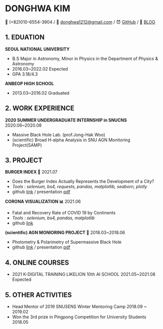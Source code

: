 # DONGHWA KIM
📱 (+82)010-6554-3904 / 📨 donghwa1212@gmail.com / 😈 [GitHub](https://github.com/dddonghwa) / 📝 [BLOG](https://donghajoha.tistory.com/)

## 1. EDUATION

__SEOUL NATIONAL UNIVERSITY__
- B.S Major in Astronomy, Minor in Physics in the Department of Physics & Astronomy
- 2016.03~2022.02 Expected
- GPA 3.18/4.3

__ANBEOP HIGH SCHOOL__
- 2013.03~2016.02 Graduated

## 2. WORK EXPERIENCE
__2020 SUMMER UNDERGRADUATE INTERNSHIP in SNUCNS__ 2020.06~2020.08
- Massive Black Hole Lab. (prof.Jong-Hak Woo)
- (scientific) Broad H-alpha Analysis in SNU AGN Monitoring Project(SAMP)


## 3. PROJECT

__BURGER INDEX 🍔__ 2021.07
- Does the Burger Index Actually Represents the Development of a City?
- *Tools : selenium, bs4, requests, pandas, matplotlib, seaborn, plotly*
- github [link](https://github.com/likelion-aischool-10-teamproject/burger-index) / presentation [pdf](https://github.com/likelion-aischool-10-teamproject/burger-index/blob/main/BurgerIndex_PPT.pdf)

__CORONA VISUALIZATION 📊__ 2021.06
- Fatal and Recovery Rate of COVID 19 by Continents 
- *Tools : selenium, bs4, pandas, matplotlib*
- github [link](https://github.com/likelion-aischool-10-teamproject/corona-visualization)

__(scientific) AGN MONIORING PROJECT 🌠__ 2018.03~2018.06
- Photometry & Polarimetry of Supermassive Black Hole
- github [link](https://github.com/dddonghwa/Astronomical-Observation-and-Lab) / presentation [pdf](https://github.com/dddonghwa/Astronomical-Observation-and-Lab/blob/master/AGN%20monitoring.pdf)


## 4. ONLINE COURSES
- 2021 K-DIGITAL TRAINING LIKELION 10th AI SCHOOL 2021.05~2021.08 Expected   

## 5. OTHER ACTIVITIES
- Head Mentor of 2019 SNUSENS Winter Mentoring Camp 2018.09 ~ 2019.02
- Won the 3rd prize in Pingpong Competition for University Students 2018.05


